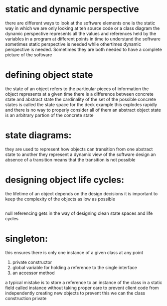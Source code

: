 # static and dynamic perspective
there are different ways to look at the software elements
one is the static way in which we are only looking at teh source code or a class diagram 
the dynamic perspective represents all the values and references held by the variables in a program at different points in time 
to understand the software sometimes static perspective is needed while othertimes dynamic perspective is needed. Sometimes they are both needed to have a complete picture of the software


# defining object state
the state of an object refers to the particular pieces of information the object represents at a given time
there is a difference between concrete state and abstract state
the cardinality of the set of the possible concrete states is called the state space
for the deck example this explodes rapidly and there is no way to properly consider all of them 
an abstract object state is an arbitrary partion of the concrete state

# state diagrams:
they are used to represent how objects can transition from one abstract state to another 
they represent a dynamic view of the software design 
an absence of a transition means that the transition is not possible 

# designing object life cycles:
the lifetime of an object depends on the design decisions
it is important to keep the complexity of the objects as low as possible 

##
null referencing gets in the way of designing clean state spaces and life cycles

# singleton:
this ensures there is only one instance of a given class at any point 
1. private constructor 
2. global variable for holding a reference to the single interface 
3. an accessor method 

a typical mistake is to store a reference to an instance of the class in a static field called instance without taking proper care to prevent client code from independently creating new objects 
to prevent this we can the class construction private 

